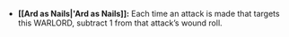 - **[[Ard as Nails\|'Ard as Nails]]:** Each time an attack is made that targets this WARLORD, subtract 1 from that attack’s wound roll.